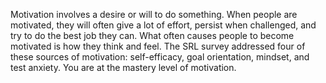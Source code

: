 Motivation involves a desire or will to do something. When people are motivated, they will often give a lot of effort, persist when challenged, and try to do the best job they can. What often causes people to become motivated is how they think and feel. The SRL survey addressed four of these sources of motivation: self-efficacy, goal orientation, mindset, and test anxiety. You are at the mastery level of motivation.
